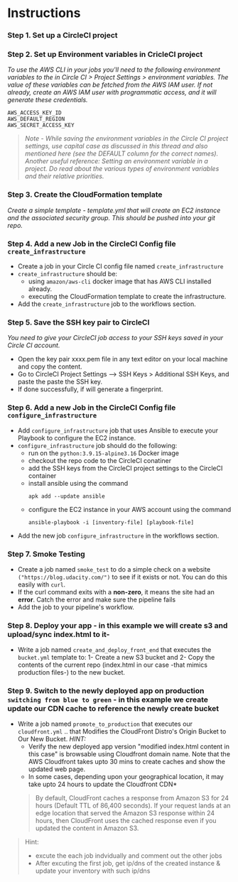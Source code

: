 # Instructions
### Step 1. Set up a CircleCI project
### Step 2. Set up Environment variables in CricleCI project
*To use the AWS CLI in your jobs you'll need to the following environment variables to the in Circle CI > Project Settings > environment variables. The value of these variables can be fetched from the AWS IAM user.
If not already, create an AWS IAM user with programmatic access, and it will generate these credentials.*
```
AWS_ACCESS_KEY_ID
AWS_DEFAULT_REGION
AWS_SECRET_ACCESS_KEY
```
>*Note - While saving the environment variables in the Circle CI project settings, use capital case as discussed in this thread and also mentioned here (see the DEFAULT column for the correct names).
Another useful reference: Setting an environment variable in a project. Do read about the various types of environment variables and their relative priorities.*
### Step 3. Create the CloudFormation template
*Create a simple template - template.yml that will create an EC2 instance and the associated security group. This should be pushed into your git repo.*
### Step 4. Add a new Job in the CircleCI Config file ```create_infrastructure```
* Create a job in your Circle CI config file named ```create_infrastructure```
* ```create_infrastructure``` should be:
    - using ```amazon/aws-cli``` docker image that has AWS CLI installed already.
    - executing the CloudFormation template to create the infrastructure.
* Add the ```create_infrastructure``` job to the workflows section.
### Step 5. Save the SSH key pair to CircleCI
*You need to give your CircleCI job access to your SSH keys saved in your Circle CI account.*
* Open the key pair xxxx.pem file in any text editor on your local machine and copy the content.
* Go to CircleCI Project Settings --> SSH Keys > Additional SSH Keys, and paste the paste the SSH key.
* If done successfully, if will generate a fingerprint.
### Step 6. Add a new Job in the CircleCI Config file ```configure_infrastructure```
* Add ```configure_infrastructure``` job that uses Ansible to execute your Playbook to configure the EC2 instance.
* ```configure_infrastructure``` job should do the following:
    - run on the ```python:3.9.15-alpine3.16``` Docker image
    - checkout the repo code to the CircleCI conatiner
    - add the SSH keys from the CircleCI project settings to the CircleCI container
    - install ansible using the command
        ```
        apk add --update ansible
        ```
    - configure the EC2 instance in your AWS account using the command
        ```
        ansible-playbook -i [inventory-file] [playbook-file]
        ```
* Add the new job ```configure_infrastructure``` in the workflows section.
### Step 7. Smoke Testing
- Create a job named ```smoke_test``` to do a simple check on a website ```("https://blog.udacity.com/")``` to see if it exists or not. You can do this easily with ```curl```.
- If the curl command exits with a __non-zero__, it means the site had an __error__. Catch the error and make sure the pipeline fails
- Add the job to your pipeline's workflow.

### Step 8. Deploy your app - in this example we will create s3 and upload/sync index.html to it-
- Write a job named ```create_and_deploy_front_end``` that executes the ```bucket.yml``` template to:
    1- Create a new S3 bucket and
    2- Copy the contents of the current repo (index.html in our case -that mimics production files-) to the new bucket.

### Step 9. Switch to the newly deployed app on production ``switching from blue to green`` - in this example we create update our CDN cache to reference the newly create bucket
- Write a job named ```promote_to_production``` that executes our ```cloudfront.yml``` .. that Modifies the CloudFront Distro's Origin Bucket to Our New Bucket.
*HINT:* 
    - Verify the new deployed app version "modified index.html content in this case" is browsable using Cloudfront domain name. Note that the AWS Cloudfront takes upto 30 mins to create caches and show the updated web page.
    - In some cases, depending upon your geographical location, it may take upto 24 hours to update the Cloudfront CDN*
    >By default, CloudFront caches a response from Amazon S3 for 24 hours (Default TTL of 86,400 seconds). If your request lands at an edge location that served the Amazon S3 response within 24 hours, then CloudFront uses the cached response even if you updated the content in Amazon S3.

> Hint:
> - excute the each job indvidually and comment out the other jobs 
> - After excuting the first job, get ip/dns of the created instance & update your inventory with such ip/dns

 


